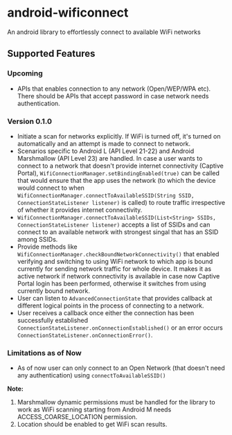 # android-wificonnect
An android library to effortlessly connect to available WiFi networks

## Supported Features

### Upcoming
- APIs that enables connection to any network (Open/WEP/WPA etc). There should be APIs that accept password in case network needs authentication.

### Version 0.1.0
- Initiate a scan for networks explicitly. If WiFi is turned off, it's turned on automatically and an attempt is made to connect to network.
- Scenarios specific to Android L (API Level 21-22) and Android Marshmallow (API Level 23) are handled. In case a user wants to connect to a network that doesn't provide internet connectivity (Captive Portal), `WifiConnectionManager.setBindingEnabled(true)` can be called that would ensure that the app uses the network (to which the device would connect to when `WifiConnectionManager.connectToAvailableSSID(String SSID, ConnectionStateListener listener)` is called) to route traffic irrespective of whether it provides internet connectivity.
- `WifiConnectionManager.connectToAvailableSSID(List<String> SSIDs, ConnectionStateListener listener)` accepts a list of SSIDs and can connect to an available network with strongest singal that has an SSID among SSIDs.
- Provide methods like `WifiConnectionManager.checkBoundNetworkConnectivity()` that enabled verifying and switching to using WiFi network to which app is bound currently for sending network traffic for whole device. It makes it as active network if network connectivity is available in case now Captive Portal login has been performed, otherwise it switches from using currently bound network.
- User can listen to `AdvancedConnectionState` that provides callback at different logical points in the process of connecting to a network.
- User receives a callback once either the connection has been successfully established `ConnectionStateListener.onConnectionEstablished()` or an error occurs `ConnectionStateListener.onConnectionError()`.

### Limitations as of Now
- As of now user can only connect to an Open Network (that doesn't need any authentication) using `connectToAvailableSSID()`

**Note:**
 1. Marshmallow dynamic permissions must be handled for the library to work as WiFi scanning starting from Android M needs ACCESS_COARSE_LOCATION permission.
 2. Location should be enabled to get WiFi scan results.
